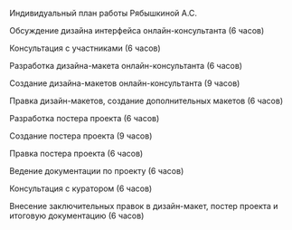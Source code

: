 Индивидуальный план работы Рябышкиной А.С.

Обсуждение дизайна интерфейса онлайн-консультанта (6 часов)

Консультация с участниками (6 часов)

Разработка дизайна-макета онлайн-консультанта (6 часов)

Создание дизайна-макетов онлайн-консультанта (9 часов)

Правка дизайн-макетов, создание дополнительных макетов (6 часов)

Разработка постера проекта (6 часов)

Создание постера проекта (9 часов)

Правка постера проекта (6 часов)

Ведение документации по проекту (6 часов)

Консультация с куратором (6 часов)

Внесение заключительных правок в дизайн-макет, постер проекта и итоговую документацию (6 часов)
